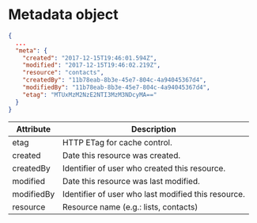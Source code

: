 # Metadata object

```json
{
  ...
  "meta": {
    "created": "2017-12-15T19:46:01.594Z",
    "modified": "2017-12-15T19:46:02.219Z",
    "resource": "contacts",
    "createdBy": "11b78eab-8b3e-45e7-804c-4a94045367d4",
    "modifiedBy": "11b78eab-8b3e-45e7-804c-4a94045367d4",
    "etag": "MTUxMzM2NzE2NTI3MzM3NDcyMA=="
  }
}
```

Attribute | Description
--------- | -----------
etag | HTTP ETag for cache control.
created | Date this resource was created.
createdBy | Identifier of user who created this resource.
modified | Date this resource was last modified.
modifiedBy | Identifier of user who last modified this resource.
resource | Resource name (e.g.: lists, contacts)

